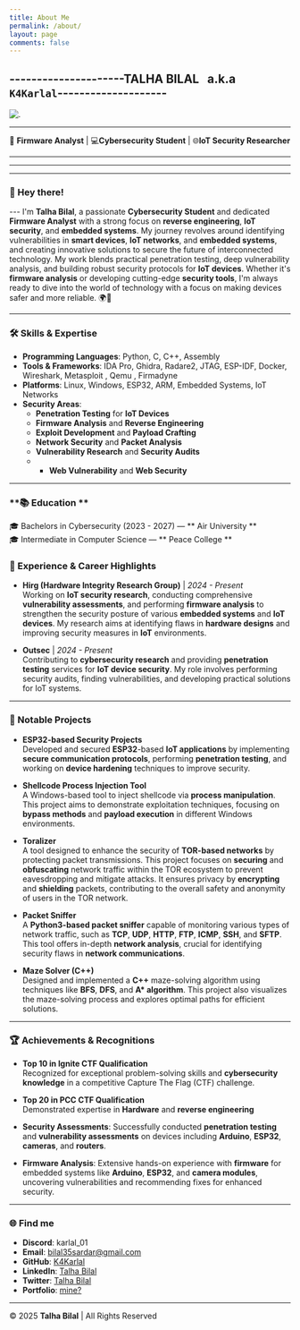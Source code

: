 ```yaml
---
title: About Me
permalink: /about/
layout: page
comments: false
---
```


## ---------------------**TALHA BILAL** &nbsp; a.k.a &nbsp; `K4Karlal`--------------------  

![.](../../assets/img/me.png)

---

🔐 **Firmware Analyst** | 💻**Cybersecurity Student** | 🌐**IoT Security Researcher**

--- 
--- 
--- 


### 👋 Hey there! 
--- I'm **Talha Bilal**, a passionate **Cybersecurity Student** and dedicated **Firmware Analyst** with a strong focus on **reverse engineering**, **IoT security**, and **embedded systems**. My journey revolves around identifying vulnerabilities in **smart devices**, **IoT networks**, and **embedded systems**, and creating innovative solutions to secure the future of interconnected technology. My work blends practical penetration testing, deep vulnerability analysis, and building robust security protocols for **IoT devices**. Whether it's **firmware analysis** or developing cutting-edge **security tools**, I'm always ready to dive into the world of technology with a focus on making devices safer and more reliable. 🌍🔐

---

### **🛠️ Skills & Expertise**
- **Programming Languages**: Python, C, C++, Assembly
- **Tools & Frameworks**: IDA Pro, Ghidra, Radare2, JTAG, ESP-IDF, Docker, Wireshark, Metasploit , Qemu , Firmadyne 
- **Platforms**: Linux, Windows, ESP32, ARM, Embedded Systems, IoT Networks
- **Security Areas**:
  - **Penetration Testing** for **IoT Devices**
  - **Firmware Analysis** and **Reverse Engineering**
  - **Exploit Development** and **Payload Crafting**
  - **Network Security** and **Packet Analysis**
  - **Vulnerability Research** and **Security Audits**
  - - **Web Vulnerability** and **Web Security**
  
---


### **📚 Education **
🎓 Bachelors in Cybersecurity (2023 - 2027) — ** Air University **   
🎓 Intermediate in Computer Science — ** Peace College **



### **🚀 Experience & Career Highlights**
- **Hirg (Hardware Integrity Research Group)** | *2024 - Present*  
  Working on **IoT security research**, conducting comprehensive **vulnerability assessments**, and performing **firmware analysis** to strengthen the security posture of various **embedded systems** and **IoT devices**. My research aims at identifying flaws in **hardware designs** and improving security measures in **IoT** environments.

- **Outsec** | *2024 - Present*  
  Contributing to **cybersecurity research** and providing **penetration testing** services for **IoT device security**. My role involves performing security audits, finding vulnerabilities, and developing practical solutions for IoT systems.

---

### **🔨 Notable Projects**
- **ESP32-based Security Projects**  
  Developed and secured **ESP32**-based **IoT applications** by implementing **secure communication protocols**, performing **penetration testing**, and working on **device hardening** techniques to improve security.

- **Shellcode Process Injection Tool**  
  A Windows-based tool to inject shellcode via **process manipulation**. This project aims to demonstrate exploitation techniques, focusing on **bypass methods** and **payload execution** in different Windows environments.

- **Toralizer**  
  A tool designed to enhance the security of **TOR-based networks** by protecting packet transmissions. This project focuses on **securing** and **obfuscating** network traffic within the TOR ecosystem to prevent eavesdropping and mitigate attacks. It ensures privacy by **encrypting** and **shielding** packets, contributing to the overall safety and anonymity of users in the TOR network.


- **Packet Sniffer**  
  A **Python3-based packet sniffer** capable of monitoring various types of network traffic, such as **TCP**, **UDP**, **HTTP**, **FTP**, **ICMP**, **SSH**, and **SFTP**. This tool offers in-depth **network analysis**, crucial for identifying security flaws in **network communications**.

- **Maze Solver (C++)**  
  Designed and implemented a **C++** maze-solving algorithm using techniques like **BFS**, **DFS**, and **A\* algorithm**. This project also visualizes the maze-solving process and explores optimal paths for efficient solutions.

---

### **🏆 Achievements & Recognitions**
- **Top 10 in Ignite CTF Qualification**  
  Recognized for exceptional problem-solving skills and **cybersecurity knowledge** in a competitive Capture The Flag (CTF) challenge.

- **Top 20 in PCC CTF Qualification**  
  Demonstrated expertise in **Hardware** and **reverse engineering** 

- **Security Assessments**: Successfully conducted **penetration testing** and **vulnerability assessments** on devices including **Arduino**, **ESP32**, **cameras**, and **routers**. 
- **Firmware Analysis**: Extensive hands-on experience with **firmware** for embedded systems like **Arduino**, **ESP32**, and **camera modules**, uncovering vulnerabilities and recommending fixes for enhanced security.

---
### 🌐 **Find me**
- **Discord**: karlal_01  
- **Email**: bilal35sardar@gmail.com 
- **GitHub**: [K4Karlal](https://github.com/K4Karlal)  
- **LinkedIn**: [Talha Bilal](https://www.linkedin.com/in/talha-bilal-karlal/)  
- **Twitter**:  [Talha Bilal](https://www.linkedin.com/in/talha-bilal-karlal/) 
- **Portfolio**: [mine?](https://k4karlal.github.io)  

---

© 2025 **Talha Bilal** | All Rights Reserved
